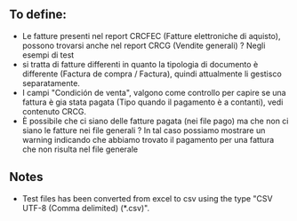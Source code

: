 ## To define:

- Le fatture presenti nel report CRCFEC (Fatture elettroniche di aquisto), possono trovarsi anche nel report CRCG (Vendite generali) ? Negli esempi di test
- si tratta di fatture differenti in quanto la tipologia di documento è differente (Factura de compra / Factura), quindi attualmente li gestisco separatamente.
- I campi "Condición de venta", valgono come controllo per capire se una fattura è gia stata pagata (Tipo quando il pagamento è a contanti), vedi contenuto CRCG.
- È possibile che ci siano delle fatture pagata (nei file pago) ma che non ci siano le fatture nei file generali ? In tal caso possiamo mostrare un warning indicando che abbiamo trovato il pagamento per una fattura che non risulta nel file generale
## Notes
- Test files has been converted from excel to csv using the type "CSV UTF-8 (Comma delimited) (*.csv)".
